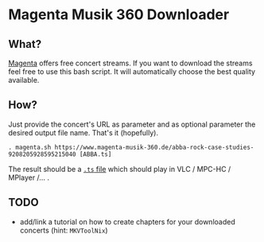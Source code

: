 # Magenta Musik 360 Downloader

## What?

[Magenta](https://www.magenta-musik-360.de) offers free concert streams. If you want to download the streams feel free to use this bash script.
It will automatically choose the best quality available.

## How?

Just provide the concert's URL as parameter and as optional parameter the desired output file name. That's it (hopefully).

```
. magenta.sh https://www.magenta-musik-360.de/abba-rock-case-studies-9208205928595215040 [ABBA.ts]
```

The result should be a [`.ts` file](https://en.wikipedia.org/wiki/MPEG_transport_stream) which should play in VLC / MPC-HC / MPlayer /... .

## TODO

- add/link a tutorial on how to create chapters for your downloaded concerts (hint: `MKVToolNix`)
